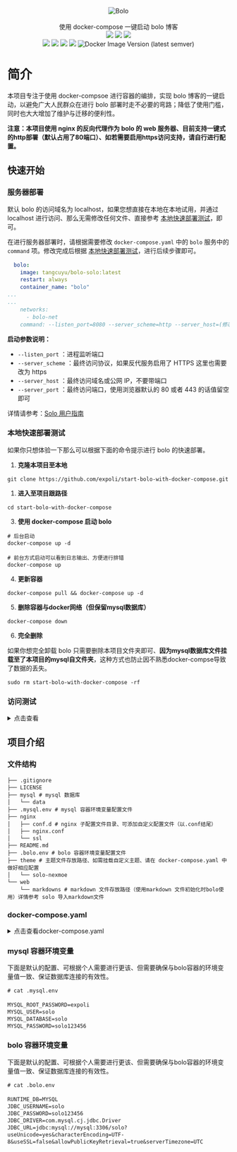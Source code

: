 <p align = "center">
<img alt="Bolo" src="https://github.com/expoli/bolo-solo/raw/master/bolo-logo-256.png">
<br><br>
使用 docker-compose 一键启动 bolo 博客
<br>
<img src="https://img.shields.io/github/last-commit/expoli/start-bolo-with-docker-compose.svg?style=flat-square">
<img src="https://img.shields.io/github/issues-pr-closed/expoli/start-bolo-with-docker-compose.svg?style=flat-square">
<img src="https://img.shields.io/github/downloads/expoli/start-bolo-with-docker-compose/total?style=flat-square">
<br>
<img src="https://img.shields.io/docker/cloud/automated/tangcuyu/bolo-solo?style=flat-square">
<img src="https://img.shields.io/docker/cloud/build/tangcuyu/bolo-solo?style=flat-square">
<img src="https://img.shields.io/docker/pulls/tangcuyu/bolo-solo.svg?style=flat-square">
<img src="https://img.shields.io/docker/v/tangcuyu/bolo-solo?sort=date&style=flat-square">
<img alt="Docker Image Version (latest semver)" src="https://img.shields.io/docker/v/tangcuyu/bolo-solo?sort=semver&style=flat-square">
<!-- <img src="https://img.shields.io/github/v/expoli/start-bolo-with-docker-compose?style=flat-square"> -->
<!-- <img src="https://img.shields.io/github/issues/expoli/start-bolo-with-docker-compose?style=flat-square"> -->
<!-- <img src="https://img.shields.io/github/commit-activity/y/expoli/start-bolo-with-docker-compose?style=flat-square"> -->
</p>

# 简介

本项目专注于使用 docker-compsoe 进行容器的编排，实现 bolo 博客的一键启动，以避免广大人民群众在进行 bolo 部署时走不必要的弯路；降低了使用门槛，同时也大大增加了维护与迁移的便利性。

**注意：本项目使用 nginx 的反向代理作为 bolo 的 web 服务器、目前支持一键式的http部署（默认占用了80端口）、如若需要启用https访问支持，请自行进行配置。**

## 快速开始

### 服务器部署

默认 bolo 的访问域名为 localhost，如果您想直接在本地在本地试用，并通过 localhost 进行访问、那么无需修改任何文件、直接参考 [本地快速部署测试](#本地快速部署测试)，即可。

在进行服务器部署时，请根据需要修改 `docker-compose.yaml` 中的 `bolo` 服务中的 `command` 项。修改完成后根据 [本地快速部署测试](#本地快速部署测试)，进行后续步骤即可。

```yaml
  bolo:
    image: tangcuyu/bolo-solo:latest
    restart: always
    container_name: "bolo"
...
...
    networks:
      - bolo-net
    command: --listen_port=8080 --server_scheme=http --server_host=(修改为你博客的域名或ip)  --server_port=
```

**启动参数说明：**

- `--listen_port` ：进程监听端口
- `--server_scheme` ：最终访问协议，如果反代服务启用了 HTTPS 这里也需要改为 https
- `--server_host` ：最终访问域名或公网 IP，不要带端口
- `--server_port` ：最终访问端口，使用浏览器默认的 80 或者 443 的话值留空即可

详情请参考：[Solo 用户指南](https://hacpai.com/article/1492881378588)

### 本地快速部署测试

如果你只想体验一下那么可以根据下面的命令提示进行 bolo 的快速部署。

1. **克隆本项目至本地**

```shell
git clone https://github.com/expoli/start-bolo-with-docker-compose.git
```

1. **进入至项目跟路径**

```shell
cd start-bolo-with-docker-compose
```

3. **使用 docker-compose 启动 bolo**

```shell
# 后台启动
docker-compose up -d

# 前台方式启动可以看到日志输出、方便进行排错
docker-compose up
```

4. **更新容器**

```shell
docker-compose pull && docker-compose up -d
```

5. **删除容器与docker网络（但保留mysql数据库）**

```shell
docker-compose down
```

6. **完全删除**

如果你想完全卸载 bolo 只需要删除本项目文件夹即可、**因为mysql数据库文件挂载至了本项目的mysql自文件夹**，这种方式也防止因不熟悉docker-compse导致了数据的丢失。

```shell
sudo rm start-bolo-with-docker-compose -rf
```

### 访问测试

<details>
<summary>点击查看</summary>

再确认已经启动完成之后、使用浏览器访问您设置的对应域名即可完成博客的初始化。

- bolo 初始化界面
![bolo 初始化界面](image/2020-03-22_09-32-bolo-admin.png)

- bolo 初始化完成界面
![bolo 初始化完成界面](image/2020-03-22_09-41-bolo-init-success.png)
</details>

## 项目介绍

### 文件结构

```shell
├── .gitignore
├── LICENSE
├── mysql # mysql 数据库
│   └── data
├── .mysql.env # mysql 容器环境变量配置文件
├── nginx
│   ├── conf.d # nginx 子配置文件目录、可添加自定义配置文件（以.conf结尾）
│   ├── nginx.conf
│   └── ssl
├── README.md
├── .bolo.env # bolo 容器环境变量配置文件
├── theme # 主题文件存放路径、如需挂载自定义主题、请在 docker-compose.yaml 中做好相应配置
│   └── solo-nexmoe
└── web
    └── markdowns # markdown 文件存放路径（使用markdown 文件初始化时bolo使用）详情参考 solo 导入markdown文件
```

### docker-compose.yaml

<details>
<summary>点击查看docker-compose.yaml</summary>

```yaml
version: "3"

services:
  nginx:
    image: nginx:latest
    restart: always
    container_name: "solo-nginx"
    ports:
      - "80:80"
      # - "443:443"
    depends_on:
      - "mysql"
    links: 
      - "bolo:bolo"
    volumes:
      - ./nginx/conf.d:/etc/nginx/conf.d:ro
      - ./nginx/nginx.conf:/etc/nginx/nginx.conf:ro
    networks:
      - bolo-net

  mysql:
    image: mysql:5.5
    restart: always
    container_name: "solo-mysql"
    expose:
      - "3306"
    volumes:
      - ./mysql/data:/var/lib/mysql
    env_file:
      - ./.mysql.env
    networks:
      - bolo-net
    command: --max_allowed_packet=32505856 --character-set-server=utf8mb4 --collation-server=utf8mb4_general_ci

  bolo:
    image: tangcuyu/bolo-solo:latest
    restart: always
    container_name: "bolo"
    expose:
      - "8080"
    depends_on:
      - "mysql"
    links:
      - "mysql:mysql"
    # 主题与文章挂载目录
    # volumes: 
    #   - ./web/markdowns:/opt/solo/markdowns:rw
    #   - ./theme/solo-nexmoe:/opt/solo/skins/nexmoe
    env_file:
      - ./.bolo.env
    networks:
      - bolo-net
    command: --listen_port=8080 --server_scheme=http --server_host=localhost --server_port=

networks: 
  bolo-net:
```

</details>

### mysql 容器环境变量

下面是默认的配置、可根据个人需要进行更该、但需要确保与bolo容器的环境变量值一致、保证数据库连接的有效性。

```shell
# cat .mysql.env

MYSQL_ROOT_PASSWORD=expoli
MYSQL_USER=solo
MYSQL_DATABASE=solo
MYSQL_PASSWORD=solo123456
```

### bolo 容器环境变量

下面是默认的配置、可根据个人需要进行更该、但需要确保与bolo容器的环境变量值一致、保证数据库连接的有效性。

```shell
# cat .bolo.env

RUNTIME_DB=MYSQL
JDBC_USERNAME=solo
JDBC_PASSWORD=solo123456
JDBC_DRIVER=com.mysql.cj.jdbc.Driver
JDBC_URL=jdbc:mysql://mysql:3306/solo?useUnicode=yes&characterEncoding=UTF-8&useSSL=false&allowPublicKeyRetrieval=true&serverTimezone=UTC
```
